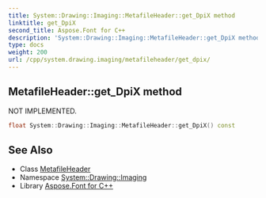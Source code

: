 ```yaml
---
title: System::Drawing::Imaging::MetafileHeader::get_DpiX method
linktitle: get_DpiX
second_title: Aspose.Font for C++
description: 'System::Drawing::Imaging::MetafileHeader::get_DpiX method. NOT IMPLEMENTED in C++.'
type: docs
weight: 200
url: /cpp/system.drawing.imaging/metafileheader/get_dpix/
---
```

## MetafileHeader::get_DpiX method


NOT IMPLEMENTED.

```cpp
float System::Drawing::Imaging::MetafileHeader::get_DpiX() const
```


## See Also

* Class [MetafileHeader](../)
* Namespace [System::Drawing::Imaging](../../)
* Library [Aspose.Font for C++](../../../)
